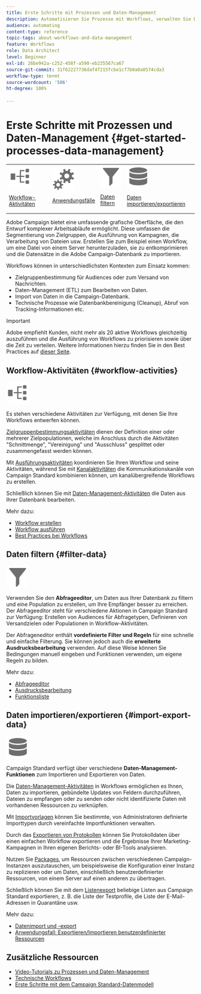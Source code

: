 ```yaml
---
title: Erste Schritte mit Prozessen und Daten-Management
description: Automatisieren Sie Prozesse mit Workflows, verwalten Sie Daten und Audiences, senden Sie Nachrichten und vieles mehr.
audience: automating
content-type: reference
topic-tags: about-workflows-and-data-management
feature: Workflows
role: Data Architect
level: Beginner
exl-id: 26be942a-c252-458f-a590-eb235567ca67
source-git-commit: 31f62227736daf4f215fcbe1cf7b0a0a8574cda3
workflow-type: tm+mt
source-wordcount: '506'
ht-degree: 100%

---
```


# Erste Schritte mit Prozessen und Daten-Management {#get-started-processes-data-management}

<table>
<tr>
<td><img src="assets/do-not-localize/icon_workflows.svg" width="60px"><p><a href="#workflow-activities">Workflow-Aktivitäten</a></p></td><td><img src="assets/do-not-localize/icon_activities.svg" width="60px"><p><a href="../../automating/using/workflow-created-query-with-complement.md">Anwendungsfälle</a></p></td><td><img src="assets/do-not-localize/icon_filter.svg" width="60px"><p><a href="#filter-data">Daten filtern</a></p></td>
<td><img src="assets/do-not-localize/icon_manage.svg" width="60px"><p><a href="#import-export-data">Daten importieren/exportieren</a></p></td></tr>
</table>

Adobe Campaign bietet eine umfassende grafische Oberfläche, die den Entwurf komplexer Arbeitsabläufe ermöglicht. Diese umfassen die Segmentierung von Zielgruppen, die Ausführung von Kampagnen, die Verarbeitung von Dateien usw. Erstellen Sie zum Beispiel einen Workflow, um eine Datei von einem Server herunterzuladen, sie zu entkomprimieren und die Datensätze in die Adobe Campaign-Datenbank zu importieren.

Workflows können in unterschiedlichsten Kontexten zum Einsatz kommen:

* Zielgruppenbestimmung für Audiences oder zum Versand von Nachrichten.
* Daten-Management (ETL) zum Bearbeiten von Daten.
* Import von Daten in die Campaign-Datenbank.
* Technische Prozesse wie Datenbankbereinigung (Cleanup), Abruf von Tracking-Informationen etc.

>[!IMPORTANT]
>
> Adobe empfiehlt Kunden, nicht mehr als 20 aktive Workflows gleichzeitig auszuführen und die Ausführung von Workflows zu priorisieren sowie über die Zeit zu verteilen. Weitere Informationen hierzu finden Sie in den Best Practices auf [dieser Seite](../../automating/using/best-practices-workflows.md).

## Workflow-Aktivitäten {#workflow-activities}

<img src="assets/do-not-localize/icon_workflows.svg" width="60px">

Es stehen verschiedene Aktivitäten zur Verfügung, mit denen Sie Ihre Workflows entwerfen können.

[Zielgruppenbestimmungsaktivitäten](../../automating/using/about-targeting-activities.md) dienen der Definition einer oder mehrerer Zielpopulationen, welche im Anschluss durch die Aktivitäten &quot;Schnittmenge&quot;, &quot;Vereinigung&quot; und &quot;Ausschluss&quot; gesplittet oder zusammengefasst werden können.

Mit [Ausführungsaktivitäten](../../automating/using/about-execution-activities.md) koordinieren Sie Ihren Workflow und seine Aktivitäten, während Sie mit [Kanalaktivitäten](../../automating/using/about-channel-activities.md) die Kommunikationskanäle von Campaign Standard kombinieren können, um kanalübergreifende Workflows zu erstellen.

Schließlich können Sie mit [Daten-Management-Aktivitäten](../../automating/using/about-data-management-activities.md) die Daten aus Ihrer Datenbank bearbeiten.

Mehr dazu:

* [Workflow erstellen](../../automating/using/building-a-workflow.md)
* [Workflow ausführen](../../automating/using/about-workflow-execution.md)
* [Best Practices bei Workflows](../../automating/using/best-practices-workflows.md)

## Daten filtern {#filter-data}

<img src="assets/do-not-localize/icon_filter.svg" width="60px">

Verwenden Sie den **Abfrageeditor**, um Daten aus Ihrer Datenbank zu filtern und eine Population zu erstellen, um Ihre Empfänger besser zu erreichen. Der Abfrageeditor steht für verschiedene Aktionen in Campaign Standard zur Verfügung: Erstellen von Audiences für Abfragetypen, Definieren von Versandzielen oder Populationen in Workflow-Aktivitäten.

Der Abfrageneditor enthält **vordefinierte Filter und Regeln** für eine schnelle und einfache Filterung. Sie können jedoch auch die **erweiterte Ausdrucksbearbeitung** verwenden. Auf diese Weise können Sie Bedingungen manuell eingeben und Funktionen verwenden, um eigene Regeln zu bilden.

Mehr dazu:

* [Abfrageeditor](../../automating/using/editing-queries.md)
* [Ausdrucksbearbeitung](../../automating/using/advanced-expression-editing.md)
* [Funktionsliste](../../automating/using/list-of-functions.md)

## Daten importieren/exportieren {#import-export-data}

<img src="assets/do-not-localize/icon_manage.svg" width="60px">

Campaign Standard verfügt über verschiedene **Daten-Management-Funktionen** zum Importieren und Exportieren von Daten.

Die [Daten-Management-Aktivitäten](../../automating/using/about-data-management-activities.md) in Workflows ermöglichen es Ihnen, Daten zu importieren, gebündelte Updates von Feldern durchzuführen, Dateien zu empfangen oder zu senden oder nicht identifizierte Daten mit vorhandenen Ressourcen zu verknüpfen.

Mit [Importvorlagen](../../automating/using/importing-data-with-import-templates.md) können Sie bestimmte, von Administratoren definierte Importtypen durch vereinfachte Importfunktionen verwalten.

Durch das [Exportieren von Protokollen](../../automating/using/exporting-logs.md) können Sie Protokolldaten über einen einfachen Workflow exportieren und die Ergebnisse Ihrer Marketing-Kampagnen in Ihren eigenen Berichts- oder BI-Tools analysieren.

Nutzen Sie [Packages](../../automating/using/managing-packages.md), um Ressourcen zwischen verschiedenen Campaign-Instanzen auszutauschen, um beispielsweise die Konfiguration einer Instanz zu replizieren oder um Daten, einschließlich benutzerdefinierter Ressourcen, von einem Server auf einen anderen zu übertragen.

Schließlich können Sie mit dem [Listenexport](../../automating/using/exporting-lists.md) beliebige Listen aus Campaign Standard exportieren, z. B. die Liste der Testprofile, die Liste der E-Mail-Adressen in Quarantäne usw.

Mehr dazu:

* [Datenimport und -export](../../automating/using/about-data-import-and-export.md)
* [Anwendungsfall: Exportieren/Importieren benutzerdefinierter Ressourcen](../../automating/using/exporting-importing-custom-resources.md)

## Zusätzliche Ressourcen

* [Video-Tutorials zu Prozessen und Daten-Management](https://experienceleague.adobe.com/docs/campaign-standard-learn/tutorials/managing-processes-and-data/creating-a-workflow.html?lang=de)
* [Technische Workflows](../../administration/using/technical-workflows.md)
* [Erste Schritte mit dem Campaign Standard-Datenmodell](../../developing/using/get-started-data-model.md)
